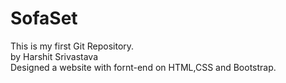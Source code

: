 # SofaSet
This is my first Git Repository.
<br>
by Harshit Srivastava
<br>
Designed a website with fornt-end on HTML,CSS and Bootstrap.
